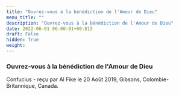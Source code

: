 ```yaml
---
title: "Ouvrez-vous à la bénédiction de l'Amour de Dieu"
menu_title: ""
description: "Ouvrez-vous à la bénédiction de l'Amour de Dieu"
date: 2022-06-01 06:00:01+00:815
draft: False
hidden: True
weight:
---
```

### Ouvrez-vous à la bénédiction de l'Amour de Dieu

Confucius - reçu par Al Fike le 20 Août 2019, Gibsons, Colombie-Britannique, Canada.



